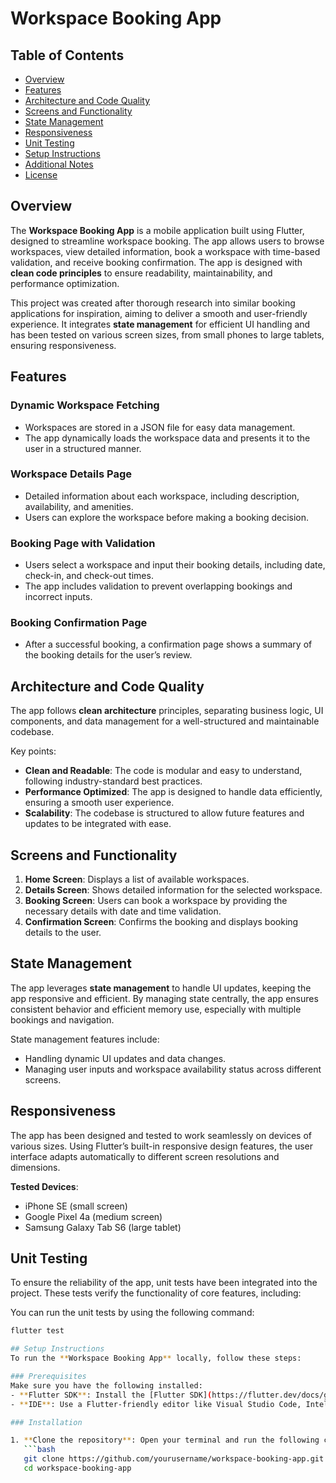 # Workspace Booking App

## Table of Contents
- [Overview](#overview)
- [Features](#features)
- [Architecture and Code Quality](#architecture-and-code-quality)
- [Screens and Functionality](#screens-and-functionality)
- [State Management](#state-management)
- [Responsiveness](#responsiveness)
- [Unit Testing](#unit-testing)
- [Setup Instructions](#setup-instructions)
- [Additional Notes](#additional-notes)
- [License](#license)

## Overview
The **Workspace Booking App** is a mobile application built using Flutter, designed to streamline workspace booking. The app allows users to browse workspaces, view detailed information, book a workspace with time-based validation, and receive booking confirmation. The app is designed with **clean code principles** to ensure readability, maintainability, and performance optimization.

This project was created after thorough research into similar booking applications for inspiration, aiming to deliver a smooth and user-friendly experience. It integrates **state management** for efficient UI handling and has been tested on various screen sizes, from small phones to large tablets, ensuring responsiveness.

## Features
### Dynamic Workspace Fetching
- Workspaces are stored in a JSON file for easy data management.
- The app dynamically loads the workspace data and presents it to the user in a structured manner.

### Workspace Details Page
- Detailed information about each workspace, including description, availability, and amenities.
- Users can explore the workspace before making a booking decision.

### Booking Page with Validation
- Users select a workspace and input their booking details, including date, check-in, and check-out times.
- The app includes validation to prevent overlapping bookings and incorrect inputs.

### Booking Confirmation Page
- After a successful booking, a confirmation page shows a summary of the booking details for the user’s review.

## Architecture and Code Quality
The app follows **clean architecture** principles, separating business logic, UI components, and data management for a well-structured and maintainable codebase.

Key points:
- **Clean and Readable**: The code is modular and easy to understand, following industry-standard best practices.
- **Performance Optimized**: The app is designed to handle data efficiently, ensuring a smooth user experience.
- **Scalability**: The codebase is structured to allow future features and updates to be integrated with ease.

## Screens and Functionality
1. **Home Screen**: Displays a list of available workspaces.
2. **Details Screen**: Shows detailed information for the selected workspace.
3. **Booking Screen**: Users can book a workspace by providing the necessary details with date and time validation.
4. **Confirmation Screen**: Confirms the booking and displays booking details to the user.

## State Management
The app leverages **state management** to handle UI updates, keeping the app responsive and efficient. By managing state centrally, the app ensures consistent behavior and efficient memory use, especially with multiple bookings and navigation.

State management features include:
- Handling dynamic UI updates and data changes.
- Managing user inputs and workspace availability status across different screens.

## Responsiveness
The app has been designed and tested to work seamlessly on devices of various sizes. Using Flutter’s built-in responsive design features, the user interface adapts automatically to different screen resolutions and dimensions.

**Tested Devices**:
- iPhone SE (small screen)
- Google Pixel 4a (medium screen)
- Samsung Galaxy Tab S6 (large tablet)

## Unit Testing
To ensure the reliability of the app, unit tests have been integrated into the project. These tests verify the functionality of core features, including:

You can run the unit tests by using the following command:
```bash
flutter test

## Setup Instructions
To run the **Workspace Booking App** locally, follow these steps:

### Prerequisites
Make sure you have the following installed:
- **Flutter SDK**: Install the [Flutter SDK](https://flutter.dev/docs/get-started/install) if you don’t have it set up already.
- **IDE**: Use a Flutter-friendly editor like Visual Studio Code, IntelliJ IDEA, or Android Studio.

### Installation

1. **Clone the repository**: Open your terminal and run the following commands:
   ```bash
   git clone https://github.com/yourusername/workspace-booking-app.git
   cd workspace-booking-app

